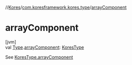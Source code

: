 //[Kores](../../index.md)/[com.koresframework.kores.type](index.md)/[arrayComponent](array-component.md)

# arrayComponent

[jvm]\
val [Type](https://docs.oracle.com/javase/8/docs/api/java/lang/reflect/Type.html).[arrayComponent](array-component.md): [KoresType](-kores-type/index.md)

See [KoresType.arrayComponent](-kores-type/array-component.md)
